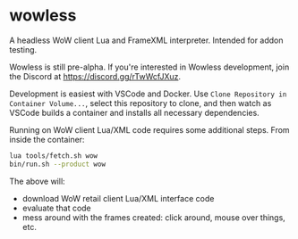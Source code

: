 # wowless

A headless WoW client Lua and FrameXML interpreter. Intended for addon testing.

Wowless is still pre-alpha. If you're interested in Wowless development,
join the Discord at <https://discord.gg/rTwWcfJXuz>.

Development is easiest with VSCode and Docker.
Use `Clone Repository in Container Volume...`, select this repository to clone,
and then watch as VSCode builds a container and installs all necessary dependencies.

Running on WoW client Lua/XML code requires some additional steps.
From inside the container:

```sh
lua tools/fetch.sh wow
bin/run.sh --product wow
```

The above will:

* download WoW retail client Lua/XML interface code
* evaluate that code
* mess around with the frames created: click around, mouse over things, etc.
